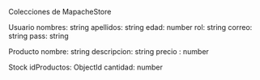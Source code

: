 Colecciones de MapacheStore

Usuario
nombres: string
apellidos: string
edad: number
rol: string
correo: string
pass: string

Producto
nombre: string
descripcion: string
precio : number

Stock
idProductos: ObjectId
cantidad: number
